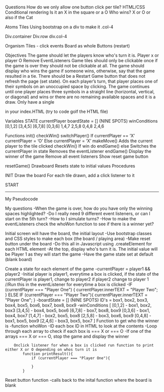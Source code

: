 Questions
How do we only allow one button click per tile? 
HTML/CSS
Conditional rendering
Is it an X in the square or a O
Who wins? X or O or also if the Cat

Atoms
Tiles
Using bootstrap on a div to make it .col-4

Div.container
	Div.row
		div.col-4

Organism
Tiles - click events
Board as whole
Buttons (restart)


Objectives
The game should let the players know who's turn it is.
Player x or player O
Remove EventListeners
Game tiles should only be clickable once
if the game is over they should not be clickable at all.
The game should display who wins the game if someone wins, otherwise, say that the game resulted in a tie.
There should be a Restart Game button that does not refresh the page (set state).
On each player’s turn, that player places one of their symbols on an unoccupied space by clicking.
The game continues until one player places three symbols in a straight line (horizontal, vertical, or diagonal) and wins or there are no remaining available spaces and it is a draw.
Only have a single <div id="app"></div> in your index.HTML (try to code golf the HTML file)


Variables
STATE 
	currentPlayer
	boardState = [] (NINE SPOTS)
	winConditions
		[0,1,2]
		[3,4,5]
		[6,7,8]
	[0,3,6]
		1,4,7
		2,5,8
		0,4,8
		2,4,6

Functions
init()
checkWin()
switchPlayer()
If currentPlayer == ‘X’
currentPlayer = ‘O’
Else
currentPlayer = ‘X’
makeMove()
Adds the current player to the tile clicked
checkWin()
If win do endGame()
else
Switches the currentPlayer in state
Removes the eventListener
endGame()
Display the winner of the game
Remove all event listeners
Show reset game button

resetGame()
Drawboard
Resets state to initial values
Procedures

INIT
	Draw the board
	For each tile drawn, add a click listener to it


START

----------------------------------------------------------------------------------------------------------------------------


My Pseudocode

My questions
    -When the game is over, how do you have only the winning spaces highlighted?
    -Do I really need 9 different event listeners, or can I start on the 5th turn?
    -How to I simulate turns?
    -How to make the eventListeners check the whoWon function to see if there is a winner yet?

Initial screen will have the board, the initial layout
    -Use bootstrap classes and CSS styles to make each box (the board / playing area)
    -Make reset button under the board
    -Do this all in Javascript using .createElement for each HTML element
    -At the top, display who's turn it is. The initial value will be Player 1 as they will start the game
    -Have the game state set at default (blank board)

Create a state for each element of the game
    -currentPlayer = player1 && player2
		-Initial player is player1, everytime a box is clicked, if the state of the currentPlayer is player1, change to player2
			if player2 change to player 1
				//Run this in the eventListener for everytime a box is clicked
				-IF (currentPlayer === "Player One") {
					currentPlayer.innerTEXT = "Player Two";
				} ELSE IF (currentPlayer === "Player Two"){
					currentPlayer.innerTEXT = "Player One";
				}
	-boardState = [] (NINE SPOTS) ID's = box1, box2, box3, box4, box5, box6, box7, box8, box9
	-winConditions
		[
		[0,1,2] - box1, box2, box3
		[3,4,5] - box4, box5, box6
		[6,7,8] - box7, box8, box9
	    [0,3,6] - box1, box4, box7
		[1,4,7] - box2, box5, box8
		[2,5,8] - box3, box6, box9
		[0,4,8] - box1, box5, box9
		[2,4,6] - box3, box5, box7
		]
        Function to get who the winner is
            -function whoWon
                -ID each box ID in HTML to look at the contents
                -Loop through each array to check if each box is === X or === O
                -If one of the arrays === X or === O, stop the game and display the winner
		
		Onclick listener for when a box is clicked run function to print either X or O depending on whos turn it is
			function printResult(){
				if (currentPlayer === "Player One"){
					
				}
			}

Reset button function
    -calls back to the inital function where the board is blank